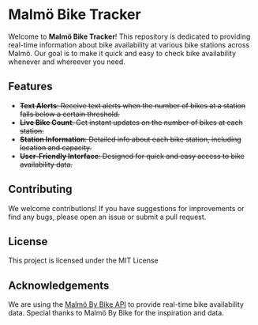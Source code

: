 # Malmö Bike Tracker

Welcome to **Malmö Bike Tracker**! This repository is dedicated to providing real-time information about bike availability at various bike stations across Malmö. Our goal is to make it quick and easy to check bike availability whenever and whereever you need.

## Features
- ~~**Text Alerts**: Receive text alerts when the number of bikes at a station falls below a certain threshold.~~
- ~~**Live Bike Count**: Get instant updates on the number of bikes at each station.~~
- ~~**Station Information**: Detailed info about each bike station, including location and capacity.~~
- ~~**User-Friendly Interface**: Designed for quick and easy access to bike availability data.~~

## Contributing

We welcome contributions! If you have suggestions for improvements or find any bugs, please open an issue or submit a pull request.

## License

This project is licensed under the MIT License

## Acknowledgements
We are using the [Malmö By Bike API](https://www.malmobybike.se/api/) to provide real-time bike availability data.
Special thanks to Malmö By Bike for the inspiration and data.
